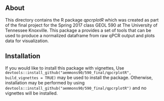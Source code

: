 About
-----

This directory contains the R package *qpcrplotR* which was created as
part of the final project for the Spring 2017 class GEOL 590 at The
University of Tennessee Knoxville. This package a provides a set of
tools that can be used to produce a normalized dataframe from raw qPCR
output and plots data for visualization.

Installation
------------

If you would like to install this package with vignettes, Use
`devtools::install_github("aemmons90/590_final/qpcrplotR", build_vignettes = TRUE)`
may be used to install the package. Otherwise, installation may be
performed by using
`devtools::install_github("aemmons90/590_final/qpcrplotR")` and no
vignettes will be installed.
